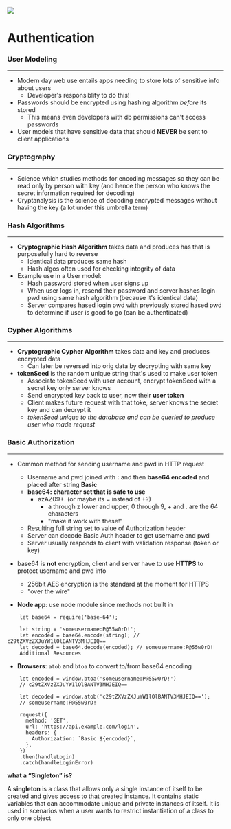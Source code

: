 ![](https://www.loginradius.com/blog/wp-content/uploads/sites/4/2019/10/Passwordless-Authentication-main-image-1024x576.png)

# Authentication

### User Modeling
***
- Modern day web use entails apps needing to store lots of sensitive info about users
  - Developer's responsiblity to do this!
- Passwords should be encrypted using hashing algorithm *before* its stored
  - This means even developers with db permissions can't access passwords
- User models that have sensitive data that should **NEVER** be sent to client applications

### Cryptography
***
- Science which studies methods for encoding messages so they can be read only by person with key (and hence the person who knows the secret information required for decoding)
- Cryptanalysis is the science of decoding encrypted messages without having the key (a lot under this umbrella term)

### Hash Algorithms
***
- **Cryptographic Hash Algorithm** takes data and produces has that is purposefully hard to reverse
  - Identical data produces same hash
  - Hash algos often used for checking integrity of data
- Example use in a User model:
  - Hash password stored when user signs up
  - When user logs in, resend their password and server hashes login pwd using same hash algorithm (because it's identical data)
  - Server compares hased login pwd with previously stored hased pwd to determine if user is good to go (can be authenticated)

### Cypher Algorithms
***
- **Cryptographic Cypher Algorithm** takes data and key and produces encrypted data
  - Can later be reversed into orig data by decrypting with same key
- **tokenSeed** is the random unique string that's used to make user token
  - Associate tokenSeed with user account, encrypt tokenSeed with a secret key only server knows
  - Send encrypted key back to user, now their **user token**
  - Client makes future request with that toke, server knows the secret key and can decrypt it
  - *tokenSeed unique to the database and can be queried to produce user who made request*

### Basic Authorization
***
- Common method for sending username and pwd in HTTP request
  - Username and pwd joined with **:** and then **base64 encoded** and placed after string **Basic**
  - **base64: character set that is safe to use**
    - azAZ09+.  (or maybe its = instead of +?)
      - a through z lower and upper, 0 through 9, + and . are the 64 characters
      - "make it work with these!"
  - Resulting full string set to value of Authorization header
  - Server can decode Basic Auth header to get username and pwd
  - Server usually responds to client with validation response (token or key)
- base64 is **not** encryption, client and server have to use **HTTPS** to protect username and pwd info
  - 256bit AES encryption is the standard at the moment for HTTPS
  - "over the wire"

- **Node app**: use node module since methods not built in
```
    let base64 = require('base-64');

    let string = 'someusername:P@55w0rD!';
    let encoded = base64.encode(string); // c29tZXVzZXJuYW1lOlBANTV3MHJEIQ==
    let decoded = base64.decode(encoded); // someusername:P@55w0rD!
    Additional Resources
```

- **Browsers**: `atob` and `btoa` to convert to/from base64 encoding
```
    let encoded = window.btoa('someusername:P@55w0rD!')
    // c29tZXVzZXJuYW1lOlBANTV3MHJEIQ==

    let decoded = window.atob('c29tZXVzZXJuYW1lOlBANTV3MHJEIQ==');
    // someusername:P@55w0rD!

    request({
      method: 'GET',
      url: 'https://api.example.com/login',
      headers: {
        Authorization: `Basic ${encoded}`,
      },
    })
    .then(handleLogin)
    .catch(handleLoginError)
```

**what a “Singleton” is?**

A **singleton** is a class that allows only a single instance of itself to be created and gives access to that created instance. It contains static variables that can accommodate unique and private instances of itself. It is used in scenarios when a user wants to restrict instantiation of a class to only one object
